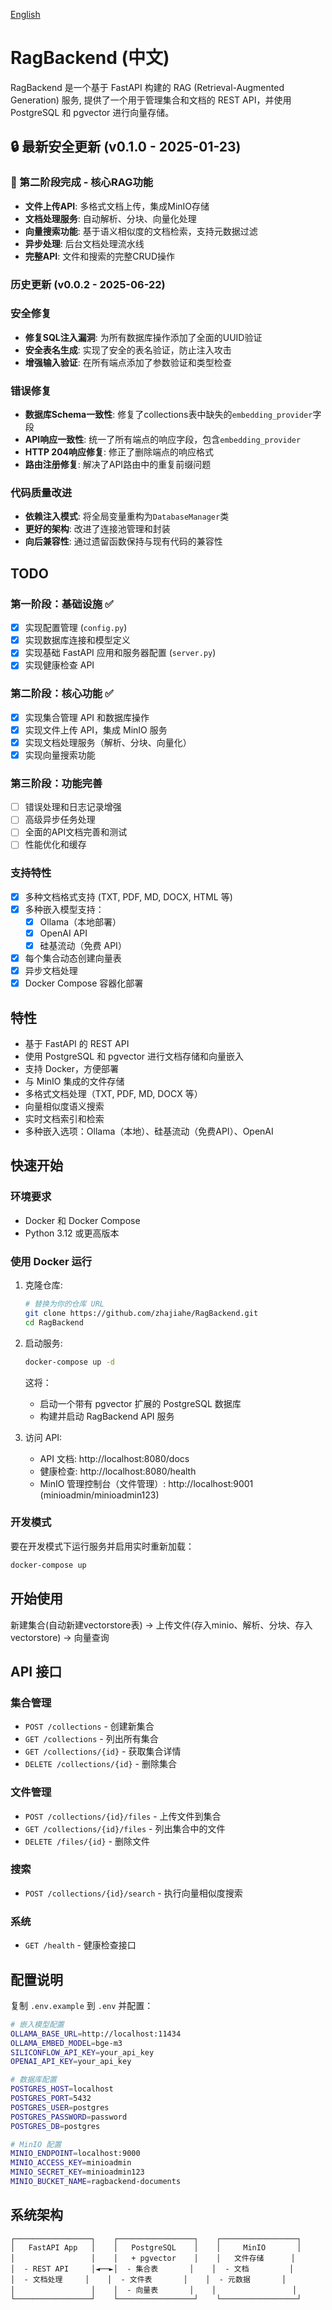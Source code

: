 [English](./README.md)

# RagBackend (中文)

RagBackend 是一个基于 FastAPI 构建的 RAG (Retrieval-Augmented Generation) 服务, 提供了一个用于管理集合和文档的 REST API，并使用 PostgreSQL 和 pgvector 进行向量存储。

## 🔒 最新安全更新 (v0.1.0 - 2025-01-23)

### 🚀 第二阶段完成 - 核心RAG功能
- **文件上传API**: 多格式文档上传，集成MinIO存储
- **文档处理服务**: 自动解析、分块、向量化处理
- **向量搜索功能**: 基于语义相似度的文档检索，支持元数据过滤
- **异步处理**: 后台文档处理流水线
- **完整API**: 文件和搜索的完整CRUD操作

### 历史更新 (v0.0.2 - 2025-06-22)

### 安全修复
- **修复SQL注入漏洞**: 为所有数据库操作添加了全面的UUID验证
- **安全表名生成**: 实现了安全的表名验证，防止注入攻击
- **增强输入验证**: 在所有端点添加了参数验证和类型检查

### 错误修复
- **数据库Schema一致性**: 修复了collections表中缺失的`embedding_provider`字段
- **API响应一致性**: 统一了所有端点的响应字段，包含`embedding_provider`
- **HTTP 204响应修复**: 修正了删除端点的响应格式
- **路由注册修复**: 解决了API路由中的重复前缀问题

### 代码质量改进
- **依赖注入模式**: 将全局变量重构为`DatabaseManager`类
- **更好的架构**: 改进了连接池管理和封装
- **向后兼容性**: 通过遗留函数保持与现有代码的兼容性

## TODO

### 第一阶段：基础设施 ✅
- [x] 实现配置管理 (`config.py`)
- [x] 实现数据库连接和模型定义
- [x] 实现基础 FastAPI 应用和服务器配置 (`server.py`)
- [x] 实现健康检查 API

### 第二阶段：核心功能 ✅
- [x] 实现集合管理 API 和数据库操作
- [x] 实现文件上传 API，集成 MinIO 服务
- [x] 实现文档处理服务（解析、分块、向量化）
- [x] 实现向量搜索功能

### 第三阶段：功能完善
- [ ] 错误处理和日志记录增强
- [ ] 高级异步任务处理
- [ ] 全面的API文档完善和测试
- [ ] 性能优化和缓存

### 支持特性
- [x] 多种文档格式支持 (TXT, PDF, MD, DOCX, HTML 等)
- [x] 多种嵌入模型支持：
  - [x] Ollama（本地部署）
  - [x] OpenAI API
  - [x] 硅基流动（免费 API）
- [x] 每个集合动态创建向量表
- [x] 异步文档处理
- [x] Docker Compose 容器化部署

## 特性
- 基于 FastAPI 的 REST API
- 使用 PostgreSQL 和 pgvector 进行文档存储和向量嵌入
- 支持 Docker，方便部署
- 与 MinIO 集成的文件存储
- 多格式文档处理（TXT, PDF, MD, DOCX 等）
- 向量相似度语义搜索
- 实时文档索引和检索
- 多种嵌入选项：Ollama（本地）、硅基流动（免费API）、OpenAI

## 快速开始

### 环境要求

- Docker 和 Docker Compose
- Python 3.12 或更高版本

### 使用 Docker 运行

1. 克隆仓库:
   ```bash
   # 替换为你的仓库 URL
   git clone https://github.com/zhajiahe/RagBackend.git
   cd RagBackend
   ```

2. 启动服务:
   ```bash
   docker-compose up -d
   ```

   这将：
   - 启动一个带有 pgvector 扩展的 PostgreSQL 数据库
   - 构建并启动 RagBackend API 服务

3. 访问 API:
   - API 文档: http://localhost:8080/docs
   - 健康检查: http://localhost:8080/health
   - MinIO 管理控制台（文件管理）: http://localhost:9001 (minioadmin/minioadmin123)

### 开发模式

要在开发模式下运行服务并启用实时重新加载：

```bash
docker-compose up
```

## 开始使用
新建集合(自动新建vectorstore表) -> 上传文件(存入minio、解析、分块、存入vectorstore) -> 向量查询

## API 接口

### 集合管理
- `POST /collections` - 创建新集合
- `GET /collections` - 列出所有集合
- `GET /collections/{id}` - 获取集合详情
- `DELETE /collections/{id}` - 删除集合

### 文件管理
- `POST /collections/{id}/files` - 上传文件到集合
- `GET /collections/{id}/files` - 列出集合中的文件
- `DELETE /files/{id}` - 删除文件

### 搜索
- `POST /collections/{id}/search` - 执行向量相似度搜索

### 系统
- `GET /health` - 健康检查接口

## 配置说明

复制 `.env.example` 到 `.env` 并配置：

```bash
# 嵌入模型配置
OLLAMA_BASE_URL=http://localhost:11434
OLLAMA_EMBED_MODEL=bge-m3
SILICONFLOW_API_KEY=your_api_key
OPENAI_API_KEY=your_api_key

# 数据库配置
POSTGRES_HOST=localhost
POSTGRES_PORT=5432
POSTGRES_USER=postgres
POSTGRES_PASSWORD=password
POSTGRES_DB=postgres

# MinIO 配置
MINIO_ENDPOINT=localhost:9000
MINIO_ACCESS_KEY=minioadmin
MINIO_SECRET_KEY=minioadmin123
MINIO_BUCKET_NAME=ragbackend-documents
```

## 系统架构

```
┌─────────────────┐    ┌─────────────────┐    ┌─────────────────┐
│   FastAPI App   │    │   PostgreSQL    │    │     MinIO       │
│                 │    │   + pgvector    │    │   文件存储      │
│  - REST API     │◄──►│  - 集合表       │    │  - 文档         │
│  - 文档处理     │    │  - 文件表       │    │  - 元数据       │
│                 │    │  - 向量表       │    │                 │
└─────────────────┘    └─────────────────┘    └─────────────────┘
```
